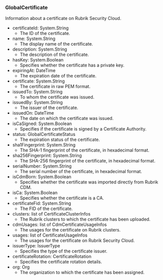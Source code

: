 ### GlobalCertificate
Information about a certificate on Rubrik Security Cloud.

- certificateId: System.String
  - The ID of the certificate.
- name: System.String
  - The display name of the certificate.
- description: System.String
  - The description of the certificate.
- hasKey: System.Boolean
  - Specifies whether the certificate has a private key.
- expiringAt: DateTime
  - The expiration date of the certificate.
- certificate: System.String
  - The certificate in raw PEM format.
- issuedTo: System.String
  - To whom the certificate was issued.
- issuedBy: System.String
  - The issuer of the certificate.
- issuedOn: DateTime
  - The date on which the certificate was issued.
- isCaSigned: System.Boolean
  - Specifies if the certificate is signed by a Certificate Authority.
- status: GlobalCertificateStatus
  - The expiration status of the certificate.
- sha1Fingerprint: System.String
  - The SHA-1 fingerprint of the certificate, in hexadecimal format.
- sha256Fingerprint: System.String
  - The SHA-256 fingerprint of the certificate, in hexadecimal format.
- serialNumber: System.String
  - The serial number of the certificate, in hexadecimal format.
- isCdmBorn: System.Boolean
  - Specifies whether the certificate was imported directly from Rubrik CDM.
- isCa: System.Boolean
  - Specifies whether the certificate is a CA.
- certificateFid: System.String
  - The FID of the certificate.
- clusters: list of CertificateClusterInfos
  - The Rubrik clusters to which the certificate has been uploaded.
- cdmUsages: list of CdmCertificateUsageInfos
  - The usages for the certificate on Rubrik clusters.
- usages: list of CertificateUsageInfos
  - The usages for the certificate on Rubrik Security Cloud.
- issuerType: IssuerType
  - Specifies the type of the certificate issuer.
- certificateRotation: CertificateRotation
  - Specifies the certificate rotation details.
- org: Org
  - The organization to which the certificate has been assigned.
